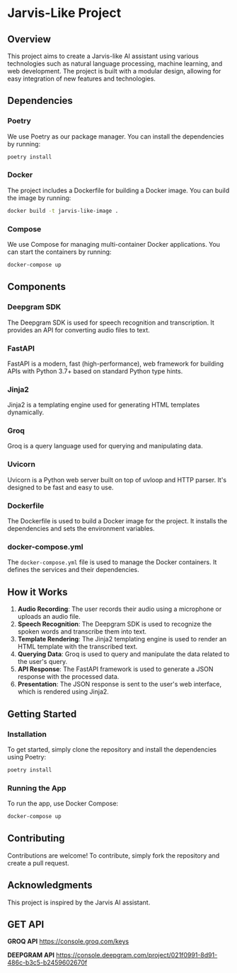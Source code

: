 **Jarvis-Like Project**
=====================

**Overview**
------------

This project aims to create a Jarvis-like AI assistant using various technologies such as natural language processing, machine learning, and web development. The project is built with a modular design, allowing for easy integration of new features and technologies.

**Dependencies**
--------------

### Poetry
We use Poetry as our package manager. You can install the dependencies by running:

```bash
poetry install
```

### Docker
The project includes a Dockerfile for building a Docker image. You can build the image by running:

```bash
docker build -t jarvis-like-image .
```

### Compose
We use Compose for managing multi-container Docker applications. You can start the containers by running:

```bash
docker-compose up
```

**Components**
--------------

### Deepgram SDK
The Deepgram SDK is used for speech recognition and transcription. It provides an API for converting audio files to text.

### FastAPI
FastAPI is a modern, fast (high-performance), web framework for building APIs with Python 3.7+ based on standard Python type hints.

### Jinja2
Jinja2 is a templating engine used for generating HTML templates dynamically.

### Groq
Groq is a query language used for querying and manipulating data.

### Uvicorn
Uvicorn is a Python web server built on top of uvloop and HTTP parser. It's designed to be fast and easy to use.

### Dockerfile
The Dockerfile is used to build a Docker image for the project. It installs the dependencies and sets the environment variables.

### docker-compose.yml
The `docker-compose.yml` file is used to manage the Docker containers. It defines the services and their dependencies.

**How it Works**
----------------

1. **Audio Recording**: The user records their audio using a microphone or uploads an audio file.
2. **Speech Recognition**: The Deepgram SDK is used to recognize the spoken words and transcribe them into text.
3. **Template Rendering**: The Jinja2 templating engine is used to render an HTML template with the transcribed text.
4. **Querying Data**: Groq is used to query and manipulate the data related to the user's query.
5. **API Response**: The FastAPI framework is used to generate a JSON response with the processed data.
6. **Presentation**: The JSON response is sent to the user's web interface, which is rendered using Jinja2.

**Getting Started**
-------------------

### Installation

To get started, simply clone the repository and install the dependencies using Poetry:

```bash
poetry install
```

### Running the App
To run the app, use Docker Compose:

```bash
docker-compose up
```

**Contributing**
---------------

Contributions are welcome! To contribute, simply fork the repository and create a pull request.

**Acknowledgments**
----------------

This project is inspired by the Jarvis AI assistant.

**GET API**
---------

**GROQ API**
https://console.groq.com/keys

**DEEPGRAM API**
https://console.deepgram.com/project/021f0991-8d91-486c-b3c5-b2459602670f
